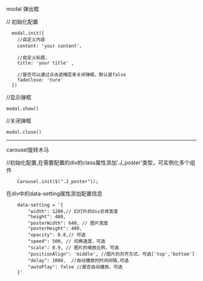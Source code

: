 modal 弹出框


// 初始化配置

```
  modal.init({
    //自定义内容
    content: 'your content'，

    //自定义标题，
    title: 'your title' ,

    //是否可以通过点击遮掩层来关闭弹框，默认是false
    fadeClose: 'ture' 
  })
```

//显示弹框

`modal.show()`

//关闭弹框


`modal.close()`

---------------------------------------------------------------------------------------
carousel旋转木马


//初始化配置,在需要配置的div的class属性添加'.J_poster'类型，可实例化多个组件

```
	Carousel.init($(".J_poster"));

```
在div中的data-setting属性添加配置信息

```
	data-setting = '{
        "width": 1200,// 幻灯片的div总体宽度
        "height": 480,
        "posterWidth": 640, // 图片宽度
        "posterHeight": 480,
        "opacity": 0.8,// 可选
        "speed": 500, // 切换速度，可选
        "scale": 0.9, // 图片的缩放比例，可选
        "positionAlign": 'middle', //图片的对齐方式，可选['top','bottom']
        "delay": 1000,  //自动播放的时间间隔,可选
        "autoPlay": false //是否自动播放，可选
	}'

```